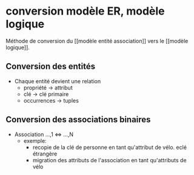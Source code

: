# conversion modèle ER, modèle logique
Méthode de conversion du [[modèle entité association]] vers le [[modèle logique]].

## Conversion des entités
 - Chaque entité devient une relation
     - propriété -> attribut
     - clé -> clé primaire
     - occurrences -> tuples

## Conversion des associations binaires
- Association ...,1 <=> ...,N
    - exemple:
        - recopie de la clé de personne en tant qu'attribut de vélo. eclé étrangère
        - migration des attributs de l'association en tant qu'attributs de vélo
